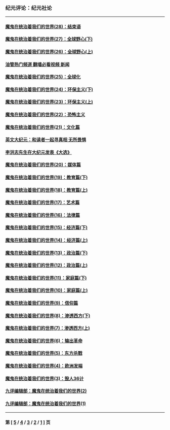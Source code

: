 ### 纪元评论：纪元社论
---
#### [魔鬼在统治着我们的世界(28)：结束语](../../pages/nsc422/n10936246.md?02140330) 
#### [魔鬼在统治着我们的世界(27)：全球野心(下)](../../pages/nsc422/n10928319.md?02140330) 
#### [魔鬼在统治着我们的世界(26)：全球野心(上)](../../pages/nsc422/n10900318.md?02140330) 
#### [油管热门频道 翻墙必看视频 新闻](ok?02140330)
#### [魔鬼在统治着我们的世界(25)：全球化](../../pages/nsc422/n10788205.md?02140330) 
#### [魔鬼在统治着我们的世界(24)：环保主义(下)](../../pages/nsc422/n10695307.md?02140330) 
#### [魔鬼在统治着我们的世界(23)：环保主义(上)](../../pages/nsc422/n10688613.md?02140330) 
#### [魔鬼在统治着我们的世界(22)：恐怖主义](../../pages/nsc422/n10614727.md?02140330) 
#### [魔鬼在统治着我们的世界(21)：文化篇](../../pages/nsc422/n10597706.md?02140330) 
#### [英文大纪元：和读者一起寻真相 无所畏惧](../../pages/nsc422/n12542027.md?02140330) 
#### [李洪志先生在大纪元发表《大选》](../../pages/nsc422/n12534746.md?02140330) 
#### [魔鬼在统治着我们的世界(20)：媒体篇](../../pages/nsc422/n10586579.md?02140330) 
#### [魔鬼在统治着我们的世界(19)：教育篇(下)](../../pages/nsc422/n10564808.md?02140330) 
#### [魔鬼在统治着我们的世界(18)：教育篇(上)](../../pages/nsc422/n10526970.md?02140330) 
#### [魔鬼在统治着我们的世界(17)：艺术篇](../../pages/nsc422/n10499093.md?02140330) 
#### [魔鬼在统治着我们的世界(16)：法律篇](../../pages/nsc422/n10485969.md?02140330) 
#### [魔鬼在统治着我们的世界(15)：经济篇(下)](../../pages/nsc422/n10469975.md?02140330) 
#### [魔鬼在统治着我们的世界(14)：经济篇(上)](../../pages/nsc422/n10457370.md?02140330) 
#### [魔鬼在统治着我们的世界(13)：政治篇(下)](../../pages/nsc422/n10448270.md?02140330) 
#### [魔鬼在统治着我们的世界(12)：政治篇(上)](../../pages/nsc422/n10444576.md?02140330) 
#### [魔鬼在统治着我们的世界(11)：家庭篇(下)](../../pages/nsc422/n10440961.md?02140330) 
#### [魔鬼在统治着我们的世界(10)：家庭篇(上)](../../pages/nsc422/n10435448.md?02140330) 
#### [魔鬼在统治着我们的世界(9)：信仰篇](../../pages/nsc422/n10432159.md?02140330) 
#### [魔鬼在统治着我们的世界(8)：渗透西方(下)](../../pages/nsc422/n10429603.md?02140330) 
#### [魔鬼在统治着我们的世界(7)：渗透西方(上)](../../pages/nsc422/n10426013.md?02140330) 
#### [魔鬼在统治着我们的世界(6)：输出革命](../../pages/nsc422/n10421536.md?02140330) 
#### [魔鬼在统治着我们的世界(5)：东方杀戮](../../pages/nsc422/n10417707.md?02140330) 
#### [魔鬼在统治着我们的世界(4)：欧洲发端](../../pages/nsc422/n10414890.md?02140330) 
#### [魔鬼在统治着我们的世界(3)：毁人36计](../../pages/nsc422/n10411583.md?02140330) 
#### [九评编辑部：魔鬼在统治着我们的世界(2)](../../pages/nsc422/n10410036.md?02140330) 
#### [九评编辑部：魔鬼在统治着我们的世界(1)](../../pages/nsc422/n10406825.md?02140330) 

---
#### 第 [ [5](./5.md?02140330) / [4](./4.md?02140330) / [3](./3.md?02140330) / [2](./2.md?02140330) / [1](./1.md?02140330) ] 页
